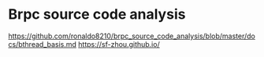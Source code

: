
# Brpc source code analysis
https://github.com/ronaldo8210/brpc_source_code_analysis/blob/master/docs/bthread_basis.md
https://sf-zhou.github.io/
